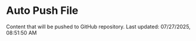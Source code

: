 # Auto Push File

Content that will be pushed to GitHub repository.
Last updated: 07/27/2025, 08:51:50 AM